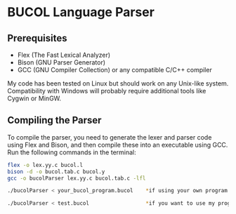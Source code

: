 # BUCOL Language Parser

## Prerequisites
- Flex (The Fast Lexical Analyzer)
- Bison (GNU Parser Generator)
- GCC (GNU Compiler Collection) or any compatible C/C++ compiler

My code has been tested on Linux but should work on any Unix-like system. Compatibility with Windows will probably require additional tools like Cygwin or MinGW.

## Compiling the Parser
To compile the parser, you need to generate the lexer and parser code using Flex and Bison, and then compile these into an executable using GCC. Run the following commands in the terminal:

```bash
flex -o lex.yy.c bucol.l
bison -d -o bucol.tab.c bucol.y
gcc -o bucolParser lex.yy.c bucol.tab.c -lfl

./bucolParser < your_bucol_program.bucol    *if using your own program file

./bucolParser < test.bucol                  *if you want to use my program file
